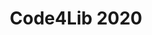 ---
title: Code4Lib 2020
description: "We are developers and technologists for libraries, museums, and archives who have a strong commitment to open technologies. Code4Lib began as a simple mailing list in 2003 and held its first face-to-face meeting in 2005 in Chicago. The first official annual conference was held in 2006 in Corvallis, Oregon. Code4Lib is dedicated to being a diverse and inclusive community of technologists seeking to share ideas and build collaboration."
href: https://2020.code4lib.org/
avatar: ./banner.png
attendantIds:
  - yinlin-chen
country: United States
city: Pittsburgh
---